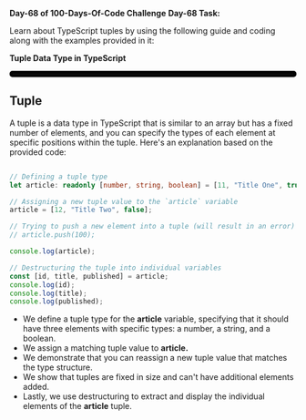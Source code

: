 **Day-68 of 100-Days-Of-Code Challenge**
**Day-68 Task:**

Learn about TypeScript tuples by using the following guide and coding along with the examples provided in it:

**Tuple Data Type in TypeScript**
<hr style="border: 5px solid black; border-radius: 5px;">

**Tuple**
---
A tuple is a data type in TypeScript that is similar to an array but has a fixed number of elements, and you can specify the types of each element at specific positions within the tuple. Here's an explanation based on the provided code:
```typescript

// Defining a tuple type
let article: readonly [number, string, boolean] = [11, "Title One", true];

// Assigning a new tuple value to the `article` variable
article = [12, "Title Two", false];

// Trying to push a new element into a tuple (will result in an error)
// article.push(100);

console.log(article);

// Destructuring the tuple into individual variables
const [id, title, published] = article;
console.log(id);
console.log(title);
console.log(published);
```
- We define a tuple type for the **article** variable, specifying that it should have three elements with specific types: a number, a string, and a boolean.
- We assign a matching tuple value to **article.**
- We demonstrate that you can reassign a new tuple value that matches the type structure.
- We show that tuples are fixed in size and can't have additional elements added.
- Lastly, we use destructuring to extract and display the individual elements of the **article** tuple.